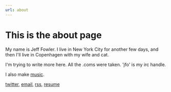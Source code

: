 ```yaml
---
url: about
---
```


This is the about page
======================

My name is Jeff Fowler. I live in New York City for another few days, and then I'll
live in Copenhagen with my wife and cat.

I'm trying to write more here. All the .coms were taken. 'jfo' is my irc handle.

I also make [music](http://music.jfo.click).

[twitter](https://twitter.com/jeffowler), [email](mailto:jeffowler@gmail.com), [rss](/feed), [resume](/jeff_fowler_resume.pdf)
